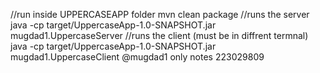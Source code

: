 //run inside UPPERCASEAPP folder
mvn clean package
//runs the server
java -cp target/UppercaseApp-1.0-SNAPSHOT.jar mugdad1.UppercaseServer
//runs the client (must be in diffrent termnal)
java -cp target/UppercaseApp-1.0-SNAPSHOT.jar mugdad1.UppercaseClient
@mugdad1 only notes
223029809